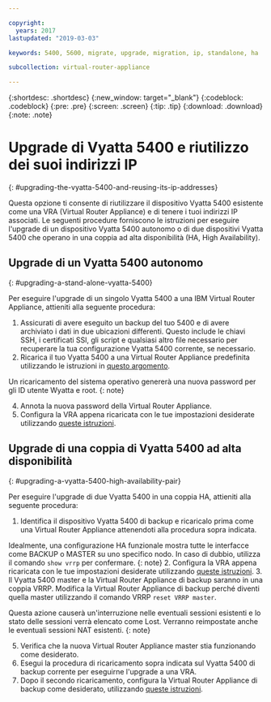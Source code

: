 ```yaml
---

copyright:
  years: 2017
lastupdated: "2019-03-03"

keywords: 5400, 5600, migrate, upgrade, migration, ip, standalone, ha

subcollection: virtual-router-appliance

---
```


{:shortdesc: .shortdesc}
{:new_window: target="_blank"}
{:codeblock: .codeblock}
{:pre: .pre}
{:screen: .screen}
{:tip: .tip}
{:download: .download}
{:note: .note}

# Upgrade di Vyatta 5400 e riutilizzo dei suoi indirizzi IP
{: #upgrading-the-vyatta-5400-and-reusing-its-ip-addresses}

Questa opzione ti consente di riutilizzare il dispositivo Vyatta 5400 esistente come una VRA (Virtual Router Appliance) e di tenere i tuoi indirizzi IP associati. Le seguenti procedure forniscono le istruzioni per eseguire l'upgrade di un dispositivo Vyatta 5400 autonomo o di due dispositivi Vyatta 5400 che operano in una coppia ad alta disponibilità (HA, High Availability).

## Upgrade di un Vyatta 5400 autonomo
{: #upgrading-a-stand-alone-vyatta-5400}

Per eseguire l'upgrade di un singolo Vyatta 5400 a una IBM Virtual Router Appliance, attieniti alla seguente procedura:

1. Assicurati di avere eseguito un backup del tuo 5400 e di avere archiviato i dati in due ubicazioni differenti. Questo include le chiavi SSH, i certificati SSl, gli script e qualsiasi altro file necessario per recuperare la tua configurazione Vyatta 5400 corrente, se necessario.
2. Ricarica il tuo Vyatta 5400 a una Virtual Router Appliance predefinita utilizzando le istruzioni in [questo argomento](/docs/infrastructure/virtual-router-appliance?topic=virtual-router-appliance-reloading-the-os).

  Un ricaricamento del sistema operativo genererà una nuova password per gli ID utente Wyatta e root.
  {: note}

4. Annota la nuova password della Virtual Router Appliance.
5. Configura la VRA appena ricaricata con le tue impostazioni desiderate utilizzando [queste istruzioni](/docs/infrastructure/virtual-router-appliance?topic=virtual-router-appliance-accessing-and-configuring-the-ibm-virtual-router-appliance).

## Upgrade di una coppia di Vyatta 5400 ad alta disponibilità
{: #upgrading-a-vyatta-5400-high-availability-pair}

Per eseguire l'upgrade di due Vyatta 5400 in una coppia HA, attieniti alla seguente procedura:

1. Identifica il dispositivo Vyatta 5400 di backup e ricaricalo prima come una Virtual Router Appliance attenendoti alla procedura sopra indicata.

  Idealmente, una configurazione HA funzionale mostra tutte le interfacce come BACKUP o MASTER su uno specifico nodo. In caso di dubbio, utilizza il comando `show vrrp` per confermare.
  {: note}
2. Configura la VRA appena ricaricata con le tue impostazioni desiderate utilizzando [queste istruzioni](/docs/infrastructure/virtual-router-appliance?topic=virtual-router-appliance-accessing-and-configuring-the-ibm-virtual-router-appliance).
3. Il Vyatta 5400 master e la Virtual Router Appliance di backup saranno in una coppia VRRP. Modifica la Virtual Router Appliance di backup perché diventi quella master utilizzando il comando VRRP `reset VRRP master`.

  Questa azione causerà un'interruzione nelle eventuali sessioni esistenti e lo stato delle sessioni verrà elencato come Lost. Verranno reimpostate anche le eventuali sessioni NAT esistenti.
  {: note}

5. Verifica che la nuova Virtual Router Appliance master stia funzionando come desiderato.
6. Esegui la procedura di ricaricamento sopra indicata sul Vyatta 5400 di backup corrente per eseguirne l'upgrade a una VRA.
7. Dopo il secondo ricaricamento, configura la Virtual Router Appliance di backup come desiderato, utilizzando [queste istruzioni](/docs/infrastructure/virtual-router-appliance?topic=virtual-router-appliance-accessing-and-configuring-the-ibm-virtual-router-appliance).
